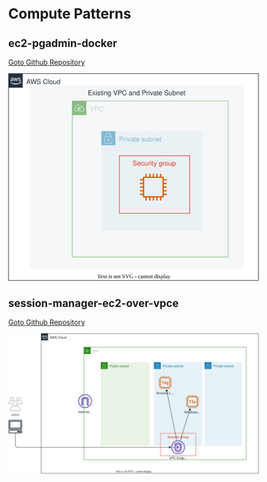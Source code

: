 # Compute Patterns

## ec2-pgadmin-docker

[Goto Github Repository](../usecases/ec2-pgadmin-docker/)

![](./usecases/ec2-pgadmin-docker/overview.drawio.svg)

## session-manager-ec2-over-vpce

[Goto Github Repository](../usecases/session-manager-ec2-over-vpce/)

![](./usecases/session-manager-ec2-over-vpce/overview.drawio.svg)

